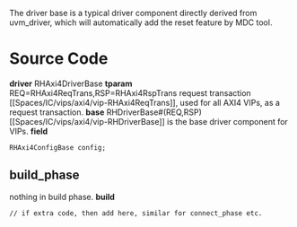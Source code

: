 The driver base is a typical driver component directly derived from uvm_driver, which will automatically add the reset feature by MDC tool.

# Source Code
**driver** RHAxi4DriverBase
**tparam** REQ=RHAxi4ReqTrans,RSP=RHAxi4RspTrans
request transaction [[Spaces/IC/vips/axi4/vip-RHAxi4ReqTrans]], used for all AXI4 VIPs, as a request transaction. 
**base** RHDriverBase#(REQ,RSP)
[[Spaces/IC/vips/axi4/vip-RHDriverBase]] is the base driver component for VIPs.
**field**
```
RHAxi4ConfigBase config;
```

## build_phase
nothing in build phase.
**build**
```
// if extra code, then add here, similar for connect_phase etc.
```

